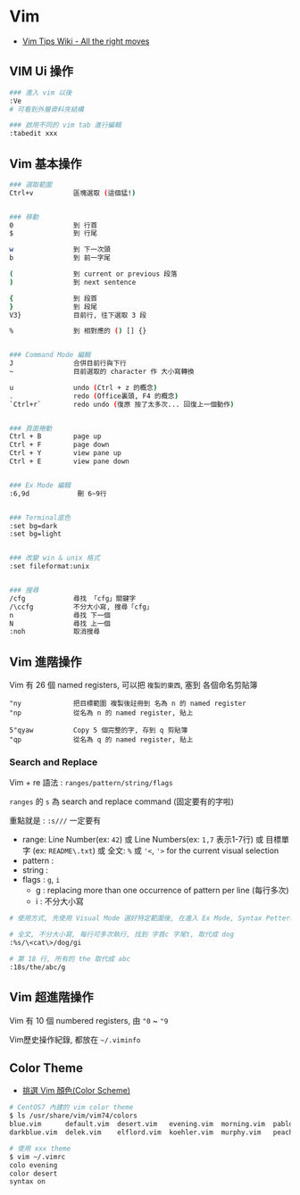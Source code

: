 # Vim
- [Vim Tips Wiki - All the right moves](http://vim.wikia.com/wiki/All_the_right_moves)


## VIM Ui 操作

```bash
### 進入 vim 以後
:Ve
# 可看到外層資料夾結構

### 啟用不同的 vim tab 進行編輯
:tabedit xxx
```

## Vim 基本操作

```sh
### 選取範圍
Ctrl+v          區塊選取 (這個猛!)


### 移動
0               到 行首
$               到 行尾

w               到 下一次頭
b               到 前一字尾

(               到 current or previous 段落
)               到 next sentence

{               到 段首
}               到 段尾
V3}             目前行, 往下選取 3 段

%               到 相對應的 () [] {}


### Command Mode 編輯
J               合併目前行與下行
~               目前選取的 character 作 大小寫轉換

u               undo (Ctrl + z 的概念)
.               redo (Office裏頭, F4 的概念)
`Ctrl+r`        redo undo (復原 按了太多次... 回復上一個動作)


### 頁面捲動
Ctrl + B        page up
Ctrl + F        page down
Ctrl + Y        view pane up
Ctrl + E        view pane down


### Ex Mode 編輯
:6,9d            刪 6~9行


### Terminal底色
:set bg=dark
:set bg=light


### 改變 win & unix 格式
:set fileformat:unix


### 搜尋
/cfg            尋找 「cfg」關鍵字
/\ccfg          不分大小寫, 搜尋「cfg」
n               尋找 下一個
N               尋找 上一個
:noh            取消搜尋
```


## Vim 進階操作

Vim 有 26 個 named registers, 可以把 `複製的東西`, 塞到 各個命名剪貼簿

```
"ny             把目標範圍 複製後註冊到 名為 n 的 named register
"np             從名為 n 的 named register, 貼上

5"qyaw          Copy 5 個完整的字, 存到 q 剪貼簿
"qp             從名為 q 的 named register, 貼上
```


### Search and Replace

Vim + re 語法 : `ranges/pattern/string/flags`

`ranges` 的 `s` 為 search and replace command (固定要有的字啦)

重點就是 : `:s///` 一定要有

- range: Line Number(ex: `42`) 或 Line Numbers(ex: `1,7` 表示1-7行) 或 目標單字 (ex: `README\.txt`) 或 全文: `%` 或 `'<`, `'>` for the current visual selection
- pattern :
- string :
- flags : `g`, `i`
    - g : replacing more than one occurrence of pattern per line (每行多次)
    - i : 不分大小寫

```sh
# 使用方式, 先使用 Visual Mode 選好特定範圍後, 在進入 Ex Mode, Syntax Pettern 會自己帶出來

# 全文, 不分大小寫, 每行可多次執行, 找到 字首c 字尾t, 取代成 dog
:%s/\<cat\>/dog/gi

# 第 18 行, 所有的 the 取代成 abc
:18s/the/abc/g
```


## Vim 超進階操作

Vim 有 10 個 numbered registers, 由 `"0` ~ `"9`

Vim歷史操作紀錄, 都放在 `~/.viminfo`


## Color Theme

- [挑選 Vim 顏色(Color Scheme)](https://blog.longwin.com.tw/2009/03/choose-vim-color-scheme-2009/)

```sh
# CentOS7 內建的 vim color theme
$ ls /usr/share/vim/vim74/colors
blue.vim      default.vim  desert.vim   evening.vim  morning.vim  pablo.vim      README.txt  shine.vim  torte.vim
darkblue.vim  delek.vim    elflord.vim  koehler.vim  murphy.vim   peachpuff.vim  ron.vim     slate.vim  zellner.vim

# 使用 xxx theme
$ vim ~/.vimrc
colo evening
color desert
syntax on
```
